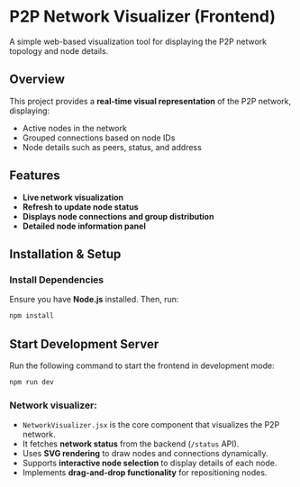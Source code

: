 # P2P Network Visualizer (Frontend)

A simple web-based visualization tool for displaying the P2P network topology and node details.

## Overview

This project provides a **real-time visual representation** of the P2P network, displaying:
- Active nodes in the network
- Grouped connections based on node IDs
- Node details such as peers, status, and address

## Features

- **Live network visualization**
- **Refresh to update node status**
- **Displays node connections and group distribution**
- **Detailed node information panel**


## Installation & Setup

### Install Dependencies
Ensure you have **Node.js** installed. Then, run:
```bash
npm install
```
## Start Development Server
Run the following command to start the frontend in development mode:
```bash
npm run dev
```

### Network visualizer:
- `NetworkVisualizer.jsx` is the core component that visualizes the P2P network.
- It fetches **network status** from the backend (`/status` API).
- Uses **SVG rendering** to draw nodes and connections dynamically.
- Supports **interactive node selection** to display details of each node.
- Implements **drag-and-drop functionality** for repositioning nodes.

